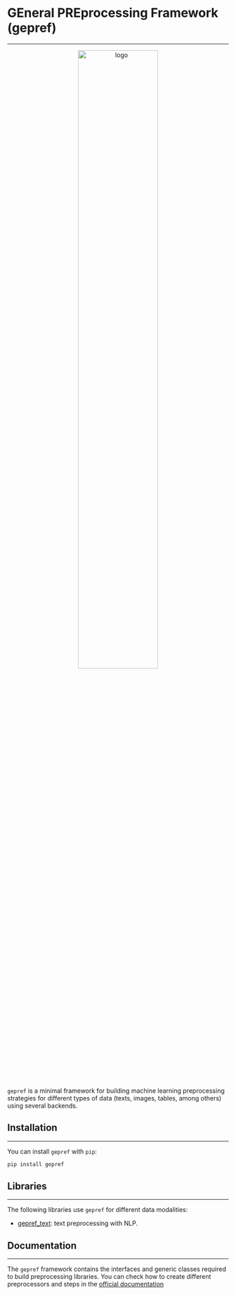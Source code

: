 # GEneral PREprocessing Framework (gepref)
---

<div align="center">
    <img src="https://raw.githubusercontent.com/juselara1/gepref/feat/docs/doc/source/_static/gepref.png" alt="logo" width="60%"></img>
</div>

`gepref` is a minimal framework for building machine learning preprocessing strategies for different types of data (texts, images, tables, among others) using several backends.

## Installation
---

You can install `gepref` with `pip`:

```sh
pip install gepref
```

## Libraries
---

The following libraries use `gepref` for different data modalities:

- [gepref_text](https://github.com/juselara1/gepref_text): text preprocessing with NLP.

## Documentation
---

The `gepref` framework contains the interfaces and generic classes required to build preprocessing libraries. You can check how to create different preprocessors and steps in the [official documentation]()
